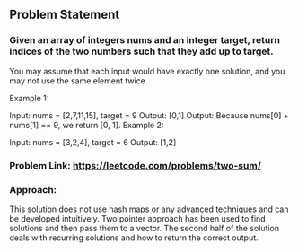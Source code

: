 ## Problem Statement

### Given an array of integers nums and an integer target, return indices of the two numbers such that they add up to target.

You may assume that each input would have exactly one solution, and you may not use the same element twice

Example 1:

Input: nums = [2,7,11,15], target = 9
Output: [0,1]
Output: Because nums[0] + nums[1] == 9, we return [0, 1].
Example 2:

Input: nums = [3,2,4], target = 6
Output: [1,2]

### Problem Link: https://leetcode.com/problems/two-sum/

### Approach: 
This solution does not use hash maps or any advanced techniques and can be developed intuitively.
Two pointer approach has been used to find solutions and then pass them to a vector.
The second half of the solution deals with recurring solutions and how to return the correct output.